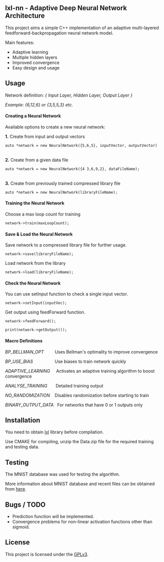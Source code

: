 ## lxl-nn - Adaptive Deep Neural Network Architecture

This project aims a simple C++ implementation of an adaptive multi-layered feedforward-backpropagation neural network model.

Main features:
* Adaptive learning
* Multiple hidden layers
* Improved convergence
* Easy design and usage

## Usage
Network definition: _{ Input Layer, Hidden Layer, Output Layer }_

_Example: {6,12,6} or {3,5,5,3} etc._

#### Creating a Neural Network
Available options to create a new neural network:

<p><b>1.</b> Create from input and output vectors</p>
<code>auto *network = new NeuralNetwork({5,6,5}, inputVector, outputVector)</code><br><br>

<p><b>2.</b> Create from a given data file</p>
<code>auto *network = new NeuralNetwork({4 3,6,9,2}, dataFileName);</code><br><br>

<p><b>3.</b> Create from previously trained compressed library file</p>
<code>auto *network = new NeuralNetwork(libraryFileName);</code>

#### Training the Neural Network
<p>Choose a max loop count for training</p>
<code>network->train(maxLoopCount);</code>

#### Save & Load the Neural Network
Save network to a compressed library file for further usage.

<code>network->save(libraryFileName);</code>

Load network from the library

<code>network->load(libraryFileName);</code>

#### Check the Neural Network

You can use setInput function to check a single input vector.

<code>network->setInput(inputVec);</code>

Get output using feedForward function.

<code>network->feedForward();</code>

<code>print(network->getOutput());</code>

#### Macro Definitions

_BP_BELLMAN_OPT_ &nbsp;&nbsp;&nbsp;&nbsp;&nbsp;&nbsp;&nbsp;&nbsp;Uses Bellman's optimality to improve convergence

_BP_USE_BIAS_ &nbsp;&nbsp;&nbsp;&nbsp;&nbsp;&nbsp;&nbsp;&nbsp;&nbsp;&nbsp;&nbsp;&nbsp;&nbsp;&nbsp;&nbsp;&nbsp;&nbsp;Use biases to train network quickly

_ADAPTIVE_LEARNING_ &nbsp;&nbsp;&nbsp;&nbsp;Activates an adaptive training algorithm to boost convergence

_ANALYSE_TRAINING_ &nbsp;&nbsp;&nbsp;&nbsp;&nbsp;&nbsp;Detailed training output

_NO_RANDOMIZATION_ &nbsp;&nbsp;&nbsp;Disables randomization before starting to train

_BINARY_OUTPUT_DATA_ &nbsp;&nbsp;For networks that have 0 or 1 outputs only

## Installation
You need to obtain [lxl](https://github.com/eserlxl/lxl) library before compilation.

Use CMAKE for compiling, unzip the Data.zip file for the required training and testing data.

## Testing
The MNIST database was used for testing the algorithm. 

More information about MNIST database and recent files can be obtained from [here](http://yann.lecun.com/exdb/mnist/).

## Bugs / TODO
* Prediction function will be implemented.
* Convergence problems for non-linear activation functions other than sigmoid.

## License
This project is licensed under the [GPLv3](LICENSE).
